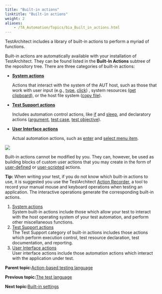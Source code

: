 ```yaml
--- 
title: "Built-in actions"
linktitle: "Built-in actions"
weight: 2
aliases: 
    - /TA_Automation/Topics/bia_Built_in_actions.html
---
```


TestArchitect includes a library of built-in actions to perform a myriad of functions.

Built-in actions are automatically available with your installation of TestArchitect. They can be found listed in the **Built-In Actions** subtree of the repository tree. There are three categories of built-in actions:

-   **[System actions](/reuse/../TA_Automation/Topics/bia_System.html)**

    Actions that interact with the system of the AUT host, such as those that work with user input \(e.g., [type](/reuse/../TA_Automation/Topics/bia_type.html), [click](/reuse/../TA_Automation/Topics/bia_click.html)\) , system resources \([get clipboard](/reuse/../TA_Automation/Topics/bia_get_clipboard.html)\), or the host file system \([copy file](/reuse/../TA_Automation/Topics/bia_copy_file.html)\).

-   **[Test Support actions](/reuse/../TA_Automation/Topics/bia_Test_Support.html)**

    Includes automation control actions, like [if](/reuse/../TA_Automation/Topics/bia_if.html) and [sleep](/reuse/../TA_Automation/Topics/bia_sleep.html), and declaratory actions \([argument](/reuse/../TA_Automation/Topics/bia_argument.html), [test case](/reuse/../TA_Automation/Topics/bia_test_case.html), [test objective](/reuse/../TA_Automation/Topics/bia_test_objective.html)\).

-   **[User Interface actions](/reuse/../TA_Automation/Topics/bia_User_Interface.html)**

    Actual automation actions, such as [enter](/reuse/../TA_Automation/Topics/bia_enter.html) and [select menu item](/reuse/../TA_Automation/Topics/bia_select_menu_item.html).


![](/images//Images/TA_Help/Images/Tree_with_built_in_actions.png)

Built-in actions cannot be modified by you. They can, however, be used as building blocks of custom user actions that you may create in the form of [user-defined](/reuse/../TA_Glossary/Topics/glossaryHighLevelAction.html) or [user-scripted](/reuse/../TA_Glossary/Topics/glossaryScriptedAction.html) actions.

**Tip:** When writing your test, if you do not know which built-in actions to use, it is suggested you use the TestArchitect [Action Recorder](/reuse/../TA_Help/Topics/Creating_and_using_actions_AR.html), a tool to record your manual mouse and keyboard operations when testing an application. The interactive operations generate the corresponding built-in actions.

1.  [System actions](/TA_Automation/Topics/bia_System.html)  
System built-in actions include those which allow your test to interact with the host operating system of your test automation, and perform other miscellaneous functions.
2.  [Test Support actions](/TA_Automation/Topics/bia_Test_Support.html)  
The Test Support category of built-in actions includes those actions which perform execution control, test resource declaration, test documentation, and reporting.
3.  [User Interface actions](/TA_Automation/Topics/bia_User_Interface.html)  
User interface actions include those automation actions which interact with the application under test.

**Parent topic:**[Action-based testing language](/TA_Automation/Topics/Action_based_testing_language.html)

**Previous topic:**[The test language](/TA_Automation/Topics/The_test_language.html)

**Next topic:**[Built-in settings](/TA_Automation/Topics/bis_Built_in_settings.html)

